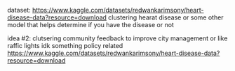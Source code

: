 dataset: https://www.kaggle.com/datasets/redwankarimsony/heart-disease-data?resource=download
clustering hearat disease or some other model that helps determine if you have the disease or not

idea #2: clutsering community feedback to improve city management or like raffic lights idk something policy related 
https://www.kaggle.com/datasets/redwankarimsony/heart-disease-data?resource=download
